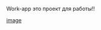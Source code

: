 Work-app это проект для работы!!

[image](https://user-images.githubusercontent.com/48678696/125628423-a82d5a75-b3f8-4ecf-b3aa-1e04ace2b6c0.png)
